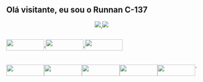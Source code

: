 ## Olá visitante, eu sou o Runnan C-137

<main>

 <div align="center">
  <a href="https://github.com/RunnanC-137">
  <img height="180em" src="https://github-readme-stats.vercel.app/api?username=RunnanC-137&show_icons=true&theme=apprentice&include_all_commits=true&count_private=true"/>
  <img height="180em" src="https://github-readme-stats.vercel.app/api/top-langs/?username=RunnanC-137&layout=compact&langs_count=7&theme=dracula"/>
</div>

  ##
 <div>
  
  <a href="https://github.com/RunnanC-137?tab=repositories">
    <img align="center" height="30" width="100" src="https://img.shields.io/badge/HTML5-E34F26?style=for-the-badge&logo=html5&logoColor=white">
    <img align="center" height="30" width="100" src="https://img.shields.io/badge/CSS-239120?&style=for-the-badge&logo=css3&logoColor=white">
    <img align="center" height="30" width="100" src="https://img.shields.io/badge/JavaScript-F7DF1E?style=for-the-badge&logo=javascript&logoColor=black">
  </a>

</div>
 

### 

<div style="display: flex;" width="100%"><br>

  <a  href="https://www.instagram.com/ruan.rolim.75/"> <img align="center" height="30" width="100" src="https://img.shields.io/badge/Instagram-E4405F?style=for-the-badge&logo=instagram&logoColor=white"> <a/>
   
  <a href="https://www.facebook.com/ruan.rolim.75/"> <img align="center" height="30" width="100" src="https://img.shields.io/badge/Facebook-1877F2?style=for-the-badge&logo=facebook&logoColor=white"> </a>
   
  <a href="linkedin.com/in/ruan-vieira-04a9ab1b9"> <img align="center" height="30" width="100" src="https://img.shields.io/badge/LinkedIn-0077B5?style=for-the-badge&logo=linkedin&logoColor=white"> </a>
   
  <a href="https://api.whatsapp.com/send?phone=(63)992932391"> <img align="center" height="30" width="100" src="https://img.shields.io/badge/WhatsApp-25D366?style=for-the-badge&logo=whatsapp&logoColor=white"> </a>
   
  <a href="mailto:email_que_recebe_as_mensagens@exemplo.com?Subject=Título%20da%20mensagem"> <img align="center" height="30" width="100" src="https://img.shields.io/badge/Gmail-D14836?style=for-the-badge&logo=gmail&logoColor=white"> </a>

   
  ![Snake animation](https://github.com/RunnanC-137/RunnanC-137/blob/output/github-contribution-grid-snake.svg)
 </div>
 
  

</main>

  
